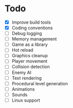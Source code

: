 # Todo

 - [X] Improve build tools
 - [X] Coding conventions
 - [ ] Debug logging 
 - [ ] Memory management
 - [ ] Game as a library
 - [ ] Hot reload
 - [ ] Graphics cleanup
 - [ ] Player movement
 - [ ] Collision detection
 - [ ] Enemy AI
 - [ ] Text rendering
 - [ ] Procedural level generation
 - [ ] Animations
 - [ ] Sounds
 - [ ] Linux support